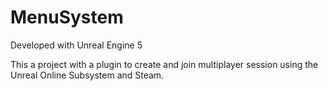 # MenuSystem

Developed with Unreal Engine 5

This a project with a plugin to create and join multiplayer session using the Unreal Online Subsystem and Steam.
